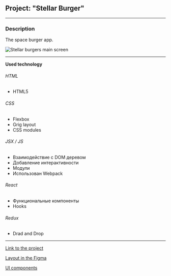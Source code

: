 ## Project: "Stellar Burger"

___________________________

### Description

The space burger app.


![Stellar burgers main screen](https://i.ibb.co/Ch6nYZt/Stellar-Burger.png)

___________________________

**Used technology**

###### HTML
* HTML5
###### CSS
* Flexbox
* Grig layout
* CSS modules
###### JSX / JS
* Взаимодействие с DOM деревом
* Добавление интерактивности
* Модули
* Использован Webpack
###### React
* Функциональные компоненты
* Hooks
###### Redux
* Drad and Drop
___________________________

[Link to the project](https://mary-an-safronova.github.io/react-burger/)

[Layout in the Figma](https://www.figma.com/file/ocw9a6hNGeAejl4F3G9fp8/React-_-Проектные-задачи-(3-месяца)_external_link?node-id=2974-2989&t=UK3EXbNuIqsj9YKX-0)

[UI components](https://www.npmjs.com/package/@ya.praktikum/react-developer-burger-ui-components)
